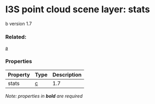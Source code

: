 # I3S point cloud scene layer: stats

b version 1.7

### Related:

[a](a.md)
### Properties

| Property | Type | Description |
| --- | --- | --- |
| stats | [c](c.md) | 1.7 |

*Note: properties in **bold** are required*

